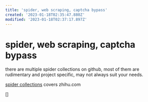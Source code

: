 ```yaml
---
title: 'spider, web scraping, captcha bypass'
created: '2023-01-18T02:35:47.880Z'
modified: '2023-01-18T02:37:17.897Z'
---
```


# spider, web scraping, captcha bypass

there are multiple spider collections on github, most of them are rudimentary and project specific, may not always suit your needs.

[spider collections](https://github.com/srx-2000/spider_collection) covers zhihu.com

[]

